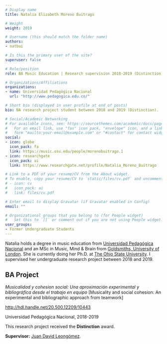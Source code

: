 ```yaml
---
# Display name
title: Natalia Elizabeth Moreno Buitrago

# Weight
weight: 2019

# Username (this should match the folder name)
authors:
- natbui

# Is this the primary user of the site?
superuser: false

# Role/position
role: BA Music Education | Research supervision 2018-2019 (Distinction)

# Organizations/Affiliations
organizations:
- name: Universidad Pedagógica Nacional
  url: "http://www.pedagogica.edu.co/"

# Short bio (displayed in user profile at end of posts)
bio: BA research project student between 2018 and 2019 (Distinction).

# Social/Academic Networking
# For available icons, see: https://sourcethemes.com/academic/docs/page-builder/#icons
#   For an email link, use "fas" icon pack, "envelope" icon, and a link in the
#   form "mailto:your-email@example.com" or "#contact" for contact widget.
social:
- icon: globe
  icon_pack: fa
  link: https://music.osu.edu/people/morenobuitrago.1
- icon: researchgate
  icon_pack: ai
  link: https://www.researchgate.net/profile/Natalia_Moreno_Buitrago

# Link to a PDF of your resume/CV from the About widget.
# To enable, copy your resume/CV to `static/files/cv.pdf` and uncomment the lines below.
# - icon: cv
#   icon_pack: ai
#   link: files/cv.pdf

# Enter email to display Gravatar (if Gravatar enabled in Config)
email: ""

# Organizational groups that you belong to (for People widget)
#   Set this to `[]` or comment out if you are not using People widget.
user_groups:
- Former Undergraduate Students
---
```


Natalia holds a degree in music education from [Universidad Pedagógica Nacional](https://www.upn.edu.co/) and an MSc in Music, Mind \& Brain from [Goldsmiths, University of London](https://www.gold.ac.uk/). She is currently doing her Ph.D. at [The Ohio State University](https://www.osu.edu/). I supervised her undergraduate research project between 2018 and 2019.

## **BA Project**  

*Musicalidad y cohesion social: Una aproximación experimental y bibliográfica desde el trabajo en equipo* [Musicality and social cohesion: An experimental and bibliographic approach from teamwork]

<a href="http://hdl.handle.net/20.500.12209/10443" target="_blank">http://hdl.handle.net/20.500.12209/10443</a>

Universidad Pedagógica Nacional, 2018-2019

This research project received the **Distinction** award.

**Supervisor:** [Juan David Leongómez](/en/#about).
